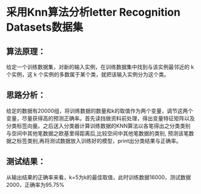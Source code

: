 # 采用Knn算法分析letter Recognition Datasets数据集

## 算法原理：
给定一个训练数据集，对新的输入实例，在训练数据集中找到与该实例最邻近的 k 个实例，这 k 个实例的多数属于某个类，就把该输入实例分为这个类。

## 思路分析：
给定的数据有20000组，将训练数据的数量和k的取值作为两个变量，调节这两个变量，尽量获得高的预测正确率。首先读挡做资料前处理，得出变量特征矩阵以及分类标签向量。之后送入分类器计算训练数据的KNN算法以各笔得出之分类类别与空间中其他笔数据之欧基里得距离后,比较空间中其他笔数据的类别, 预测该笔数据之标签类别,再将测试数据放入训练好的模型，print出分类结果与正确率。

## 测试结果：
从输出结果的正确率来看，k=5为k的最佳取值，此时训练数据16000，测试数据2000，正确率为95.75%
